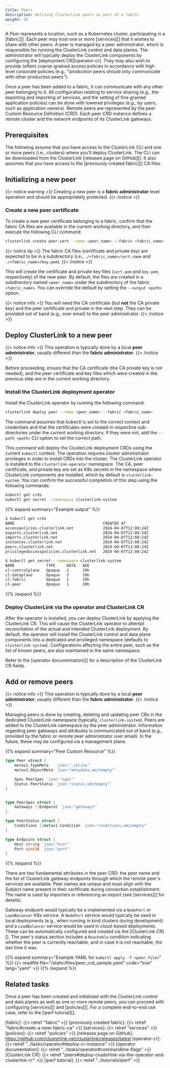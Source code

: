 ```yaml
---
title: Peers
description: Defining ClusterLink peers as part of a fabric
weight: 20
---
```


A *Peer* represents a location, such as a Kubernetes cluster, participating in a
 [fabric][]. Each peer may host one or more [services][]
 that it wishes to share with other peers. A peer is managed by a peer administrator,
 which is responsible for running the ClusterLink control and data planes. The
 administrator will typically deploy the ClusterLink components by configuring
 the [deployment CR][operator-cr]. They may also wish to provide
 (often) coarse-grained access policies in accordance with high level corporate
 policies (e.g., "production peers should only communicate with other production peers").

Once a peer has been added to a fabric, it can communicate with any other peer
 belonging to it. All configuration relating to service sharing (e.g., the exporting
 and importing of services, and the setting of fine grained application policies) can be
 done with lowered privileges (e.g., by users, such as application owners). Remote peers are
 represented by the peer Custom Resource Definition (CRD). Each peer CRD instance
 defines a remote cluster and the network endpoints of its ClusterLink gateways.

## Prerequisites

The following assume that you have access to the ClusterLink CLI and one or more
 peers (i.e., clusters) where you'll deploy ClusterLink. The CLI can be downloaded
 from the ClusterLink [releases page on GitHub][].
 It also assumes that you have access to the [previously created fabric][]
 CA files.

## Initializing a new peer

{{< notice warning >}}
Creating a new peer is a **fabric administrator** level operation and should be appropriately
 protected.
{{< /notice >}}

### Create a new peer certificate

To create a new peer certificate belonging to a fabric, confirm that the fabric CA files
 are available in the current working directory, and then execute the following CLI command:

```sh
clusterlink create peer-cert --name <peer_name> --fabric <fabric_name>
```

{{< notice tip >}}
The fabric CA files (certificate and private key) are expected to be in a subdirectory
 (i.e., `./<fabric_name>/cert.name` and `./<fabric_name>/key.pem`).
{{< /notice >}}

This will create the certificate and private key files (`cert.pem` and
 `key.pem`, respectively) of the new peer. By default, the files are
 created in a subdirectory named `<peer_name>` under the subdirectory of the fabric `<fabric_name>`.
 You can override the default by setting the `--output <path>` option.

{{< notice info >}}
You will need the CA certificate (but **not** the CA private key) and the peer certificate
 and private in the next step. They can be provided out of band (e.g., over email) to the
 peer administrator.
{{< /notice >}}

## Deploy ClusterLink to a new peer

{{< notice info >}}
This operation is typically done by a local **peer administrator**, usually different
 than the **fabric administrator**.
{{< /notice >}}

Before proceeding, ensure that the CA certificate (the CA private key is not needed),
 and the peer certificate and key files which were created in the previous step are
 in the current working directory.

### Install the ClusterLink deployment operator

Install the ClusterLink operator by running the following command:

```sh
clusterlink deploy peer --name <peer_name> --fabric <fabric_name>
```

The command assumes that kubectl is set to the correct context and credentials
 and that the certificates were created in respective sub-directories
 under the current working directory.
 If they were not, add the `--path <path>` CLI option to set the correct path.

This command will deploy the ClusterLink deployment CRDs using the current
 `kubectl` context. The operation requires cluster administrator privileges
 in order to install CRDs into the cluster.
 The ClusterLink operator is installed to the `clusterlink-operator` namespace.
 The CA, peer certificate, and private key are set as K8s secrets
 in the namespace where ClusterLink components are installed, which by default is
 `clusterlink-system`. You can confirm the successful completion of this step
 using the following commands:

```sh
kubectl get crds
kubectl get secret --namespace clusterlink-system
```

{{% expand summary="Example output" %}}

```sh
$ kubectl get crds
NAME                                       CREATED AT
accesspolicies.clusterlink.net             2024-04-07T12:08:24Z
exports.clusterlink.net                    2024-04-07T12:08:24Z
imports.clusterlink.net                    2024-04-07T12:08:24Z
instances.clusterlink.net                  2024-04-07T12:08:24Z
peers.clusterlink.net                      2024-04-07T12:08:24Z
privilegedaccesspolicies.clusterlink.net   2024-04-07T12:08:24Z

$ kubectl get secret --namespace clusterlink-system
NAME              TYPE     DATA   AGE
cl-controlplane   Opaque   2      19h
cl-dataplane      Opaque   2      19h
cl-fabric         Opaque   1      19h
cl-peer           Opaque   1      19h
```

{{% /expand %}}

### Deploy ClusterLink via the operator and ClusterLink CR

After the operator is installed, you can deploy ClusterLink by applying
 the ClusterLink CR. This will cause the ClusterLink operator to
 attempt reconciliation of the actual and intended ClusterLink deployment.
 By default, the operator will install the ClusterLink control and data plane
 components into a dedicated and privileged namespace (defaults to `clusterlink-system`).
 Configurations affecting the entire peer, such as the list of known peers, are also maintained
 in the same namespace.

Refer to the [operator documentation][] for a description of the ClusterLink CR fields.

## Add or remove peers

{{< notice info >}}
This operation is typically done by a local **peer administrator**, usually different
 than the **fabric administrator**.
{{< /notice >}}

Managing peers is done by creating, deleting and updating peer CRs
 in the dedicated ClusterLink namespace (typically, `clusterlink-system`). Peers are
 added to the ClusterLink namespace by the peer administrator. Information
 regarding peer gateways and attributes is communicated out of band (e.g., provided
 by the fabric or remote peer administrator over email). In the future, these may
 be configured via a management plane.

{{% expand summary="Peer Custom Resource" %}}

```go
type Peer struct {
    metav1.TypeMeta   `json:",inline"`
    metav1.ObjectMeta `json:"metadata,omitempty"`

    Spec PeerSpec `json:"spec"`
    Status PeerStatus `json:"status,omitempty"`
}


type PeerSpec struct {
    Gateways []Endpoint `json:"gateways"`
}

type PeerStatus struct {
    Conditions []metav1.Condition `json:"conditions,omitempty"`
}

type Endpoint struct {
    Host string `json:"host"`
    Port uint16 `json:"port"`
}
```

{{% /expand %}}

There are two fundamental attributes in the peer CRD: the peer name and the list of
 ClusterLink gateway endpoints through which the remote peer's services are available.
 Peer names are unique and must align with the Subject name present in their certificate
 during connection establishment. The name is used by importers in referencing an export
 (see [services][] for details).

Gateway endpoint would typically be a implemented via a `NodePort` or `LoadBalancer`
 K8s service. A `NodePort` service would typically be used in local deployments
 (e.g., when running in kind clusters during development) and a `LoadBalancer` service
 would be used in cloud-based deployments. These can be automatically configured and
 created via the [ClusterLink CR][].
 The peer's status section includes a `Reachable` condition indicating whether the peer is currently reachable,
 and in case it is not reachable, the last time it was.

{{% expand summary="Example YAML for `kubectl apply -f <peer_file>`" %}}
{{< readfile file="/static/files/peer_crd_sample.yaml" code="true" lang="yaml" >}}
{{% /expand %}}

## Related tasks

Once a peer has been created and initialized with the ClusterLink control and data
 planes as well as one or more remote peers, you can proceed with configuring
 [services][] and [policies][].
 For a complete end-to-end use case, refer to the [iperf tutorial][].

[fabric]: {{< relref "fabric" >}}
[previously created fabric]: {{< relref "fabric#create-a-new-fabric-ca" >}}
[services]: {{< relref "services" >}}
[policies]: {{< relref "policies" >}}
[releases page on GitHub]: https://github.com/clusterlink-net/clusterlink/releases/latest
[operator-cr]: {{< relref "../tasks/operator#deploy-cr-instance" >}}
[operator documentation]: {{< relref "../tasks/operator#commandline-flags" >}}
[ClusterLink CR]: {{< relref "peers#deploy-clusterlink-via-the-operator-and-clusterlink-cr" >}}
[iperf tutorial]: {{< relref "../tutorials/iperf" >}}

